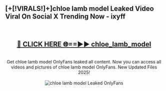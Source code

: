<h2>[+[!VIRALS!]+]chloe lamb model Leaked Video Viral On Social X Trending Now - ixyff</h2>
<br>
<div align="center">
<h2><a href="https://libra.edu.pl?chloe_lamb_model" rel="nofollow">🔴 CLICK HERE 🌐==►► chloe_lamb_model</a></h2>
<br>
Get chloe lamb model OnlyFans leaked all content. Now you can access all videos and pictures of chloe lamb model OnlyFans. New Updated Files 2025!
<br>
<br>
<a href="https://libra.edu.pl?chloe_lamb_model" rel="nofollow" data-target="animated-image.originalLink"><img src="https://i.ibb.co.com/WyWwxjT/player-gif2.gif" alt="chloe lamb model Leaked OnlyFans" style="max-width: 100%; display: inline-block;" data-target="animated-image.originalImage"></a>
</div>
<br>